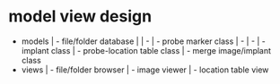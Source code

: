 # model view design
- models
    | - file/folder database
    |   | - 
    | - probe marker class 
    | - | -
    | - implant class 
    | - probe-location table class
    | - merge image/implant class
- views
    | - file/folder browser
    | - image viewer
    | - location table view
